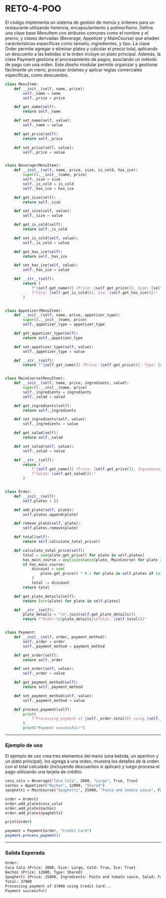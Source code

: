# RETO-4-POO

El código implementa un sistema de gestión de menús y órdenes para un restaurante utilizando herencia, encapsulamiento y polimorfismo. Define una clase base MenuItem con atributos comunes como el nombre y el precio, y clases derivadas (Beverage, Appetizer y MainCourse) que añaden características específicas como tamaño, ingredientes, y tipo. La clase Order permite agregar o eliminar platos y calcular el precio total, aplicando un descuento a las bebidas si la orden incluye un plato principal. Además, la clase Payment gestiona el procesamiento de pagos, asociando un método de pago con una orden. Este diseño modular permite organizar y gestionar fácilmente un menú, procesar órdenes y aplicar reglas comerciales específicas, como descuentos.
``` python
class MenuItem:
    def __init__(self, name, price):
        self._name = name
        self._price = price

    def get_name(self):
        return self._name

    def set_name(self, value):
        self._name = value

    def get_price(self):
        return self._price

    def set_price(self, value):
        self._price = value


class Beverage(MenuItem):
    def __init__(self, name, price, size, is_cold, has_ice):
        super().__init__(name, price)
        self._size = size
        self._is_cold = is_cold
        self._has_ice = has_ice

    def get_size(self):
        return self._size

    def set_size(self, value):
        self._size = value

    def get_is_cold(self):
        return self._is_cold

    def set_is_cold(self, value):
        self._is_cold = value

    def get_has_ice(self):
        return self._has_ice

    def set_has_ice(self, value):
        self._has_ice = value

    def __str__(self):
        return (
            f"{self.get_name()} (Price: {self.get_price()}, Size: {self.get_size()}, "
            f"Cold: {self.get_is_cold()}, Ice: {self.get_has_ice()})"
        )


class Appetizer(MenuItem):
    def __init__(self, name, price, appetizer_type):
        super().__init__(name, price)
        self._appetizer_type = appetizer_type

    def get_appetizer_type(self):
        return self._appetizer_type

    def set_appetizer_type(self, value):
        self._appetizer_type = value

    def __str__(self):
        return f"{self.get_name()} (Price: {self.get_price()}, Type: {self.get_appetizer_type()})"


class MainCourse(MenuItem):
    def __init__(self, name, price, ingredients, salad):
        super().__init__(name, price)
        self._ingredients = ingredients
        self._salad = salad

    def get_ingredients(self):
        return self._ingredients

    def set_ingredients(self, value):
        self._ingredients = value

    def get_salad(self):
        return self._salad

    def set_salad(self, value):
        self._salad = value

    def __str__(self):
        return (
            f"{self.get_name()} (Price: {self.get_price()}, Ingredients: {self.get_ingredients()}, "
            f"Salad: {self.get_salad()})"
        )


class Order:
    def __init__(self):
        self.plates = []

    def add_plate(self, plate):
        self.plates.append(plate)

    def remove_plate(self, plate):
        self.plates.remove(plate)

    def total(self):
        return self.calculate_total_price()

    def calculate_total_price(self):
        total = sum(plate.get_price() for plate in self.plates)
        has_main_course = any(isinstance(plate, MainCourse) for plate in self.plates)
        if has_main_course:
            discount = sum(
                plate.get_price() * 0.1 for plate in self.plates if isinstance(plate, Beverage)
            )
            total -= discount
        return total

    def get_plate_details(self):
        return [str(plate) for plate in self.plates]

    def __str__(self):
        plate_details = "\n".join(self.get_plate_details())
        return f"Order:\n{plate_details}\nTotal: {self.total()}"


class Payment:
    def __init__(self, order, payment_method):
        self._order = order
        self._payment_method = payment_method

    def get_order(self):
        return self._order

    def set_order(self, value):
        self._order = value

    def get_payment_method(self):
        return self._payment_method

    def set_payment_method(self, value):
        self._payment_method = value

    def process_payment(self):
        print(
            f"Processing payment of {self._order.total()} using {self._payment_method}..."
        )
        print("Payment successful!")
```
***
### Ejemplo de uso

El ejemplo de uso crea tres elementos del menú (una bebida, un aperitivo y un plato principal), los agrega a una orden, muestra los detalles de la orden con el total calculado (incluyendo descuentos si aplican) y luego procesa el pago utilizando una tarjeta de crédito.

``` bash
coca_cola = Beverage("Coca Cola", 2000, "Large", True, True)
nachos = Appetizer("Nachos", 12000, "Shared")
spaghetti = MainCourse("Spaghetti", 25000, "Pasta and tomato sauce", False)

order = Order()
order.add_plate(coca_cola)
order.add_plate(nachos)
order.add_plate(spaghetti)

print(order)

payment = Payment(order, "Credit Card")
payment.process_payment()
```
***
### Salida Esperada
``` bash
Order:
Coca Cola (Price: 2000, Size: Large, Cold: True, Ice: True)
Nachos (Price: 12000, Type: Shared)
Spaghetti (Price: 25000, Ingredients: Pasta and tomato sauce, Salad: False)
Total: 37000
Processing payment of 37000 using Credit Card...
Payment successful!
```
